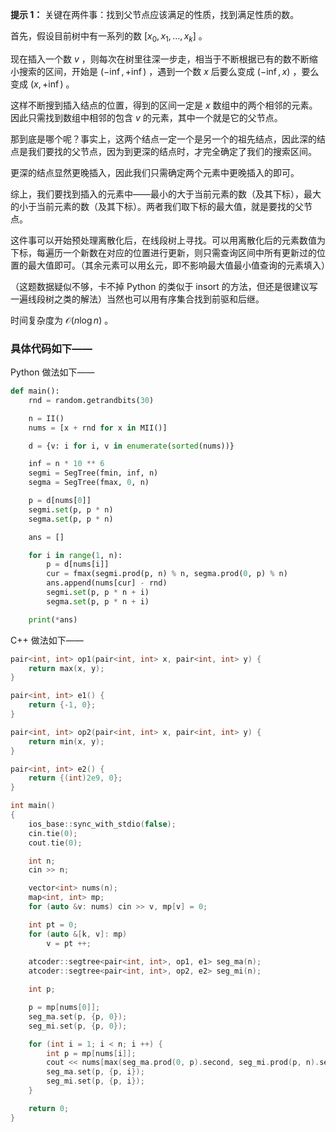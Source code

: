 **提示 1：** 关键在两件事：找到父节点应该满足的性质，找到满足性质的数。

首先，假设目前树中有一系列的数 $[x_0,x_1,\dots,x_k]$ 。

现在插入一个数 $v$ ，则每次在树里往深一步走，相当于不断根据已有的数不断缩小搜索的区间，开始是 $(-\inf,+\inf)$ ，遇到一个数 $x$ 后要么变成 $(-\inf,x)$ ，要么变成 $(x,+\inf)$ 。

这样不断搜到插入结点的位置，得到的区间一定是 $x$ 数组中的两个相邻的元素。因此只需找到数组中相邻的包含 $v$ 的元素，其中一个就是它的父节点。

那到底是哪个呢？事实上，这两个结点一定一个是另一个的祖先结点，因此深的结点是我们要找的父节点，因为到更深的结点时，才完全确定了我们的搜索区间。

更深的结点显然更晚插入，因此我们只需确定两个元素中更晚插入的即可。

综上，我们要找到插入的元素中——最小的大于当前元素的数（及其下标），最大的小于当前元素的数（及其下标）。两者我们取下标的最大值，就是要找的父节点。

这件事可以开始预处理离散化后，在线段树上寻找。可以用离散化后的元素数值为下标，每遍历一个新数在对应的位置进行更新，则只需查询区间中所有更新过的位置的最大值即可。（其余元素可以用幺元，即不影响最大值最小值查询的元素填入）

（这题数据疑似不够，卡不掉 Python 的类似于 insort 的方法，但还是很建议写一遍线段树之类的解法）当然也可以用有序集合找到前驱和后继。

时间复杂度为 $\mathcal{O}(n\log n)$ 。

### 具体代码如下——

Python 做法如下——

```Python []
def main():
    rnd = random.getrandbits(30)

    n = II()
    nums = [x + rnd for x in MII()]

    d = {v: i for i, v in enumerate(sorted(nums))}

    inf = n * 10 ** 6
    segmi = SegTree(fmin, inf, n)
    segma = SegTree(fmax, 0, n)

    p = d[nums[0]]
    segmi.set(p, p * n)
    segma.set(p, p * n)

    ans = []

    for i in range(1, n):
        p = d[nums[i]]
        cur = fmax(segmi.prod(p, n) % n, segma.prod(0, p) % n)
        ans.append(nums[cur] - rnd)
        segmi.set(p, p * n + i)
        segma.set(p, p * n + i)

    print(*ans)
```

C++ 做法如下——

```cpp []
pair<int, int> op1(pair<int, int> x, pair<int, int> y) {
    return max(x, y);
}

pair<int, int> e1() {
    return {-1, 0};
}

pair<int, int> op2(pair<int, int> x, pair<int, int> y) {
    return min(x, y);
}

pair<int, int> e2() {
    return {(int)2e9, 0};
}

int main()
{
    ios_base::sync_with_stdio(false);
    cin.tie(0);
    cout.tie(0);

    int n;
    cin >> n;

    vector<int> nums(n);
    map<int, int> mp;
    for (auto &v: nums) cin >> v, mp[v] = 0;

    int pt = 0;
    for (auto &[k, v]: mp)
        v = pt ++;
    
    atcoder::segtree<pair<int, int>, op1, e1> seg_ma(n);
    atcoder::segtree<pair<int, int>, op2, e2> seg_mi(n);

    int p;

    p = mp[nums[0]];
    seg_ma.set(p, {p, 0});
    seg_mi.set(p, {p, 0});

    for (int i = 1; i < n; i ++) {
        int p = mp[nums[i]];
        cout << nums[max(seg_ma.prod(0, p).second, seg_mi.prod(p, n).second)] << ' ';
        seg_ma.set(p, {p, i});
        seg_mi.set(p, {p, i});
    }

    return 0;
}
```
